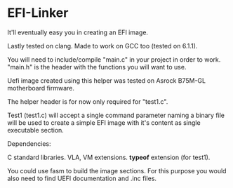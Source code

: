 # EFI-Linker
It'll eventually easy you in creating an EFI image.

Lastly tested on clang. Made to work on GCC too (tested on 6.1.1).

You will need to include/compile "main.c" in your project in order to work. "main.h" is the header with the functions
you will want to use.

Uefi image created using this helper was tested on Asrock B75M-GL motherboard firmware.


The helper header is for now only required for "test1.c".

Test1 (test1.c) will accept a single command parameter naming a binary file will be used to create a simple EFI image with it's content as single executable section. 

Dependencies:

C standard libraries.
VLA, VM extensions.
__typeof__ extension (for test1).

You could use fasm to build the image sections. For this purpose you would also need to find UEFI documentation and .inc files.
